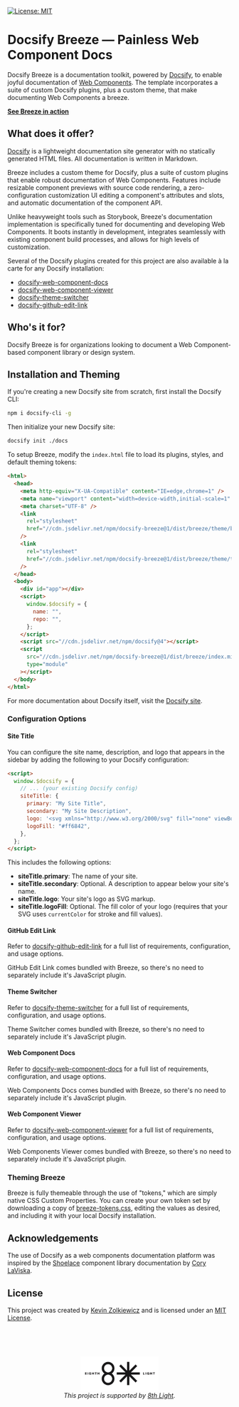 [![License: MIT](https://img.shields.io/badge/License-MIT-yellow.svg)](https://opensource.org/licenses/MIT)

# Docsify Breeze — Painless Web Component Docs

Docsify Breeze is a documentation toolkit, powered by [Docsify](https://docsify.js.org/),
to enable joyful documentation of
[Web Components](https://developer.mozilla.org/en-US/docs/Web/Web_Components).
The template incorporates a suite of custom Docsify plugins, plus a custom
theme, that make documenting Web Components a breeze.

[**See Breeze in action**](https://docsify-breeze.vercel.app)

## What does it offer?

[Docsify](https://docsify.js.org/) is a lightweight documentation site generator
with no statically generated HTML files. All documentation is written in
Markdown.

Breeze includes a custom theme for Docsify, plus a suite of custom
plugins that enable robust documentation of Web Components. Features include
resizable component previews with source code rendering, a zero-configuration
customization UI editing a component's attributes and slots, and automatic
documentation of the component API.

Unlike heavyweight tools such as Storybook, Breeze's documentation
implementation is specifically tuned for documenting and developing Web
Components. It boots instantly in development, integrates seamlessly with
existing component build processes, and allows for high levels of customization.

Several of the Docsify plugins created for this project are also available à la
carte for any Docsify installation:

- [docsify-web-component-docs](https://github.com/zolk/docsify-web-component-docs)
- [docsify-web-component-viewer](https://github.com/zolk/docsify-web-component-viewer)
- [docsify-theme-switcher](https://github.com/zolk/docsify-theme-switcher)
- [docsify-github-edit-link](https://github.com/zolk/docsify-github-edit-link)

## Who's it for?

Docsify Breeze is for organizations looking to document a Web
Component-based component library or design system.

## Installation and Theming

If you're creating a new Docsify site from scratch, first install the Docsify
CLI:

```bash
npm i docsify-cli -g
```

Then initialize your new Docsify site:

```bash
docsify init ./docs
```

To setup Breeze, modify the `index.html` file to load its plugins, styles,
and default theming tokens:

```html
<html>
  <head>
    <meta http-equiv="X-UA-Compatible" content="IE=edge,chrome=1" />
    <meta name="viewport" content="width=device-width,initial-scale=1" />
    <meta charset="UTF-8" />
    <link
      rel="stylesheet"
      href="//cdn.jsdelivr.net/npm/docsify-breeze@1/dist/breeze/theme/breeze.min.css"
    />
    <link
      rel="stylesheet"
      href="//cdn.jsdelivr.net/npm/docsify-breeze@1/dist/breeze/theme/tokens/breeze-tokens.min.css"
    />
  </head>
  <body>
    <div id="app"></div>
    <script>
      window.$docsify = {
        name: "",
        repo: "",
      };
    </script>
    <script src="//cdn.jsdelivr.net/npm/docsify@4"></script>
    <script
      src="//cdn.jsdelivr.net/npm/docsify-breeze@1/dist/breeze/index.min.js"
      type="module"
    ></script>
  </body>
</html>
```

For more documentation about Docsify itself, visit the
[Docsify site](https://docsify.js.org/).

### Configuration Options

#### Site Title

You can configure the site name, description, and logo that appears in the
sidebar by adding the following to your Docsify configuration:

```html
<script>
  window.$docsify = {
    // ... (your existing Docsify config)
    siteTitle: {
      primary: "My Site Title",
      secondary: "My Site Description",
      logo: '<svg xmlns="http://www.w3.org/2000/svg" fill="none" viewBox="0 0 24 24" stroke-width="1.5" stroke="currentColor"><path stroke-linecap="round" stroke-linejoin="round" d="M19.5 14.25v-2.625a3.375 3.375 0 00-3.375-3.375h-1.5A1.125 1.125 0 0113.5 7.125v-1.5a3.375 3.375 0 00-3.375-3.375H8.25m2.25 0H5.625c-.621 0-1.125.504-1.125 1.125v17.25c0 .621.504 1.125 1.125 1.125h12.75c.621 0 1.125-.504 1.125-1.125V11.25a9 9 0 00-9-9z" /></svg>',
      logoFill: "#ff6842",
    },
  };
</script>
```

This includes the following options:

- **siteTitle.primary**: The name of your site.
- **siteTitle.secondary**: Optional. A description to appear below your site's name.
- **siteTitle.logo**: Your site's logo as SVG markup.
- **siteTitle.logoFill**: Optional. The fill color of your logo (requires that your SVG uses `currentColor` for stroke and fill values).

#### GitHub Edit Link

Refer to [docsify-github-edit-link](https://github.com/zolk/docsify-github-edit-link)
for a full list of requirements, configuration, and usage options.

GitHub Edit Link comes bundled with Breeze, so there's no need to separately
include it's JavaScript plugin.

#### Theme Switcher

Refer to [docsify-theme-switcher](https://github.com/zolk/docsify-theme-switcher)
for a full list of requirements, configuration, and usage options.

Theme Switcher comes bundled with Breeze, so there's no need to separately
include it's JavaScript plugin.

#### Web Component Docs

Refer to [docsify-web-component-docs](https://github.com/zolk/docsify-web-component-docs)
for a full list of requirements, configuration, and usage options.

Web Components Docs comes bundled with Breeze, so there's no need to separately
include it's JavaScript plugin.

#### Web Component Viewer

Refer to [docsify-web-component-viewer](https://github.com/zolk/docsify-web-component-viewer)
for a full list of requirements, configuration, and usage options.

Web Components Viewer comes bundled with Breeze, so there's no need to separately
include it's JavaScript plugin.

### Theming Breeze

Breeze is fully themeable through the use of "tokens," which are simply native
CSS Custom Properties. You can create your own token set by downloading a copy
of [breeze-tokens.css](https://github.com/zolk/docsify-breeze/blob/main/src/breeze/theme/tokens/breeze-tokens.css),
editing the values as desired, and including it with your
local Docsify installation.

## Acknowledgements

The use of Docsify as a web components documentation platform was inspired by
the [Shoelace](https://shoelace.style) component library documentation by
[Cory LaViska](https://twitter.com/claviska).

## License

This project was created by [Kevin Zolkiewicz](http://zolk.com) and is licensed
under an [MIT License](./LICENSE.md).

<br><br><br>

<p align="center"><a href="https://8thlight.com"><img src="./8l.png" height="75" alt="" /></a><br><i>This project is supported by <a href="https://8thlight.com">8th Light</a>.</i></p>
